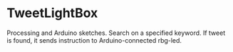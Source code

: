 # TweetLightBox
Processing and Arduino sketches. Search on a specified keyword. If tweet is found, it sends instruction to Arduino-connected rbg-led.
